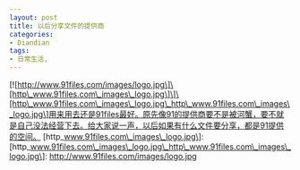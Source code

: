 ```yaml
---
layout: post
title: 以后分享文件的提供商
categories:
- Diandian
tags:
- 日常生活, 
---
```

\[!\[http://www.91files.com/images/logo.jpg\]\[http\_www.91files.com\_images\_logo.jpg\]\]\[http\_www.91files.com\_images\_logo.jpg\_http\_www.91files.com\_images\_logo.jpg\]用来用去还是91files最好。原先像91的提供商要不是被河蟹，要不就是自己没法经营下去。给大家说一声，以后如果有什么文件要分享，都是91提供的空间。 \[http\_www.91files.com\_images\_logo.jpg\]: \[http\_www.91files.com\_images\_logo.jpg\_http\_www.91files.com\_images\_logo.jpg\]: http://www.91files.com/images/logo.jpg